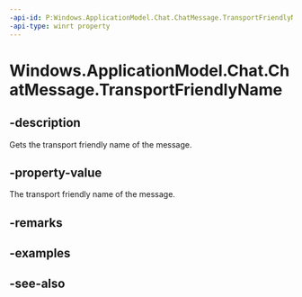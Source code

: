----api-id: P:Windows.ApplicationModel.Chat.ChatMessage.TransportFriendlyName
-api-type: winrt property
---<!-- Property syntaxpublic string TransportFriendlyName { get; }--># Windows.ApplicationModel.Chat.ChatMessage.TransportFriendlyName## -descriptionGets the transport friendly name of the message.## -property-valueThe transport friendly name of the message.## -remarks## -examples## -see-also